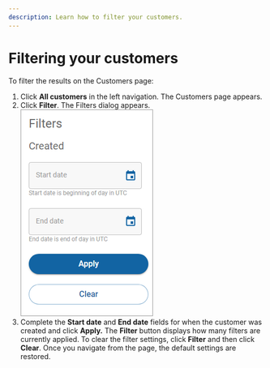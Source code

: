 ```yaml
---
description: Learn how to filter your customers.
---
```


# Filtering your customers

To filter the results on the Customers page:

1. Click **All customers** in the left navigation. The Customers page appears.
2. Click **Filter**. The Filters dialog appears.\
   <img src="../../../.gitbook/assets/CustomerFilterImage.png" alt="" data-size="original">
3. Complete the **Start date** and **End date** fields for when the customer was created and click **Apply.** The **Filter** button displays how many filters are currently applied. To clear the filter settings, click **Filter** and then click **Clear**. Once you navigate from the page, the default settings are restored.
